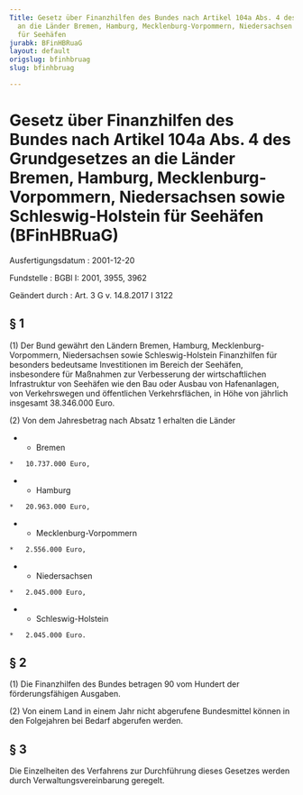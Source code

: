 ```yaml
---
Title: Gesetz über Finanzhilfen des Bundes nach Artikel 104a Abs. 4 des Grundgesetzes
  an die Länder Bremen, Hamburg, Mecklenburg-Vorpommern, Niedersachsen sowie Schleswig-Holstein
  für Seehäfen
jurabk: BFinHBRuaG
layout: default
origslug: bfinhbruag
slug: bfinhbruag

---
```


# Gesetz über Finanzhilfen des Bundes nach Artikel 104a Abs. 4 des Grundgesetzes an die Länder Bremen, Hamburg, Mecklenburg-Vorpommern, Niedersachsen sowie Schleswig-Holstein für Seehäfen (BFinHBRuaG)

Ausfertigungsdatum
:   2001-12-20

Fundstelle
:   BGBl I: 2001, 3955, 3962

Geändert durch
:   Art. 3 G v. 14.8.2017 I 3122



## § 1

(1) Der Bund gewährt den Ländern Bremen, Hamburg, Mecklenburg-
Vorpommern, Niedersachsen sowie Schleswig-Holstein Finanzhilfen für
besonders bedeutsame Investitionen im Bereich der Seehäfen,
insbesondere für Maßnahmen zur Verbesserung der wirtschaftlichen
Infrastruktur von Seehäfen wie den Bau oder Ausbau von Hafenanlagen,
von Verkehrswegen und öffentlichen Verkehrsflächen, in Höhe von
jährlich insgesamt 38.346.000 Euro.

(2) Von dem Jahresbetrag nach Absatz 1 erhalten die Länder

*    *   Bremen

    *   10.737.000 Euro,


*    *   Hamburg

    *   20.963.000 Euro,


*    *   Mecklenburg-Vorpommern

    *   2.556.000 Euro,


*    *   Niedersachsen

    *   2.045.000 Euro,


*    *   Schleswig-Holstein

    *   2.045.000 Euro.





## § 2

(1) Die Finanzhilfen des Bundes betragen 90 vom Hundert der
förderungsfähigen Ausgaben.

(2) Von einem Land in einem Jahr nicht abgerufene Bundesmittel können
in den Folgejahren bei Bedarf abgerufen werden.


## § 3

Die Einzelheiten des Verfahrens zur Durchführung dieses Gesetzes
werden durch Verwaltungsvereinbarung geregelt.


